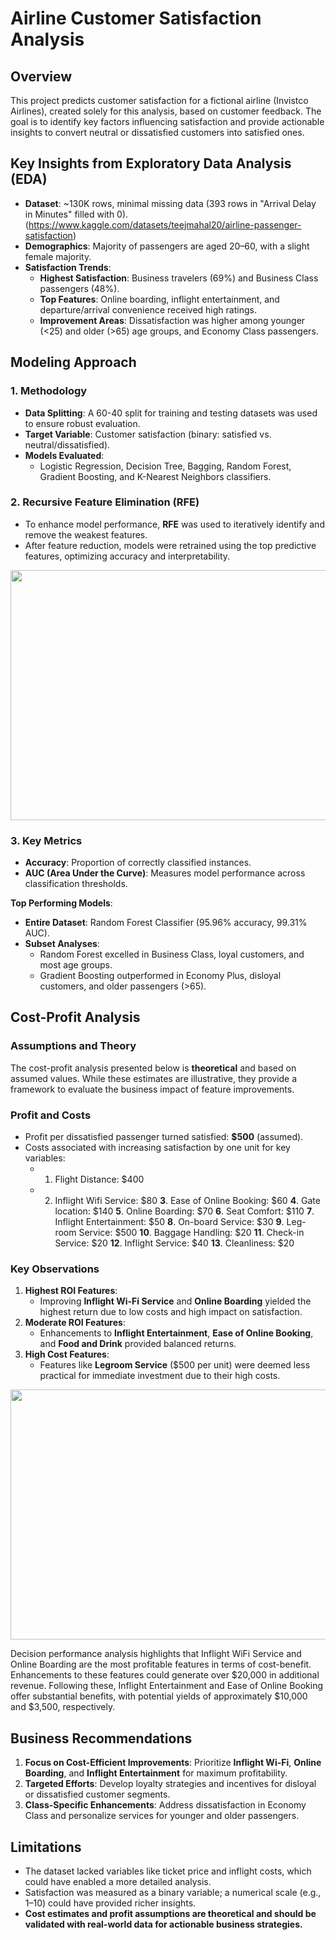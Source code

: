 # Airline Customer Satisfaction Analysis

## Overview

This project predicts customer satisfaction for a fictional airline (Invistco Airlines), created solely for this analysis, based on customer feedback. The goal is to identify key factors influencing satisfaction and provide actionable insights to convert neutral or dissatisfied customers into satisfied ones.


## Key Insights from Exploratory Data Analysis (EDA) 
- **Dataset**: ~130K rows, minimal missing data (393 rows in "Arrival Delay in Minutes" filled with 0).
  (https://www.kaggle.com/datasets/teejmahal20/airline-passenger-satisfaction) 
- **Demographics**: Majority of passengers are aged 20–60, with a slight female majority.  
- **Satisfaction Trends**:  
  - **Highest Satisfaction**: Business travelers (69%) and Business Class passengers (48%).  
  - **Top Features**: Online boarding, inflight entertainment, and departure/arrival convenience received high ratings.  
  - **Improvement Areas**: Dissatisfaction was higher among younger (<25) and older (>65) age groups, and Economy Class passengers.  


## **Modeling Approach**  
### **1. Methodology**  
- **Data Splitting**: A 60-40 split for training and testing datasets was used to ensure robust evaluation.  
- **Target Variable**: Customer satisfaction (binary: satisfied vs. neutral/dissatisfied).  
- **Models Evaluated**:  
  - Logistic Regression, Decision Tree, Bagging, Random Forest, Gradient Boosting, and K-Nearest Neighbors classifiers.  

### **2. Recursive Feature Elimination (RFE)**  
- To enhance model performance, **RFE** was used to iteratively identify and remove the weakest features.  
- After feature reduction, models were retrained using the top predictive features, optimizing accuracy and interpretability.

<img src = "https://github.com/user-attachments/assets/e6556b23-a028-40b7-bf7a-c5eaaa0b3dca" width = 900 height = 400 >

### **3. Key Metrics**  
- **Accuracy**: Proportion of correctly classified instances.  
- **AUC (Area Under the Curve)**: Measures model performance across classification thresholds.  

**Top Performing Models**:  
- **Entire Dataset**: Random Forest Classifier (95.96% accuracy, 99.31% AUC).  
- **Subset Analyses**:  
  - Random Forest excelled in Business Class, loyal customers, and most age groups.  
  - Gradient Boosting outperformed in Economy Plus, disloyal customers, and older passengers (>65).  


## **Cost-Profit Analysis**  
### **Assumptions and Theory**  
The cost-profit analysis presented below is **theoretical** and based on assumed values. While these estimates are illustrative, they provide a framework to evaluate the business impact of feature improvements.

### **__Profit and Costs__**  
- Profit per dissatisfied passenger turned satisfied: **$500** (assumed).  
- Costs associated with increasing satisfaction by one unit for key variables:  
  - 1. Flight Distance: $400
  - 2. Inflight Wifi Service: $80
  **3**. Ease of Online Booking: $60
  **4**. Gate location: $140
  **5**. Online Boarding: $70
  **6**. Seat Comfort: $110
  **7**. Inflight Entertainment: $50
  **8**. On-board Service: $30
  **9**. Leg-room Service: $500 
  **10**. Baggage Handling: $20
  **11**. Check-in Service: $20
  **12**. Inflight Service: $40
  **13**. Cleanliness: $20

### **__Key Observations__**  
1. **Highest ROI Features**:  
   - Improving **Inflight Wi-Fi Service** and **Online Boarding** yielded the highest return due to low costs and high impact on satisfaction.  
2. **Moderate ROI Features**:  
   - Enhancements to **Inflight Entertainment**, **Ease of Online Booking**, and **Food and Drink** provided balanced returns.  
3. **High Cost Features**:  
   - Features like **Legroom Service** ($500 per unit) were deemed less practical for immediate investment due to their high costs.
  
  <img src = "https://github.com/user-attachments/assets/209739ea-a6fa-4865-bf8b-f037ae5de89e" width = 900 height = 400 >

Decision performance analysis highlights that Inflight WiFi Service and Online Boarding are the most profitable features in terms of cost-benefit. Enhancements to these features could generate over $20,000 in additional revenue. Following these, Inflight Entertainment and Ease of Online Booking offer substantial benefits, with potential yields of approximately $10,000 and $3,500, respectively.

## **Business Recommendations**  
1. **Focus on Cost-Efficient Improvements**: Prioritize **Inflight Wi-Fi**, **Online Boarding**, and **Inflight Entertainment** for maximum profitability.  
2. **Targeted Efforts**: Develop loyalty strategies and incentives for disloyal or dissatisfied customer segments.  
3. **Class-Specific Enhancements**: Address dissatisfaction in Economy Class and personalize services for younger and older passengers.  


## **Limitations**  
- The dataset lacked variables like ticket price and inflight costs, which could have enabled a more detailed analysis.  
- Satisfaction was measured as a binary variable; a numerical scale (e.g., 1–10) could have provided richer insights.  
- **Cost estimates and profit assumptions are theoretical and should be validated with real-world data for actionable business strategies.**
